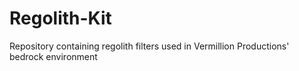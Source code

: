 # Regolith-Kit
Repository containing regolith filters used in Vermillion Productions' bedrock environment
